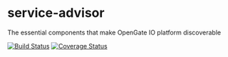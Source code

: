 # service-advisor

The essential components that make OpenGate IO platform discoverable

[![Build Status](https://travis-ci.org/opengate-io/service-advisor.svg?branch=master)](https://travis-ci.org/opengate-io/service-advisor) [![Coverage Status](https://coveralls.io/repos/github/opengate-io/service-advisor/badge.svg?branch=master)](https://coveralls.io/github/opengate-io/service-advisor?branch=master)
